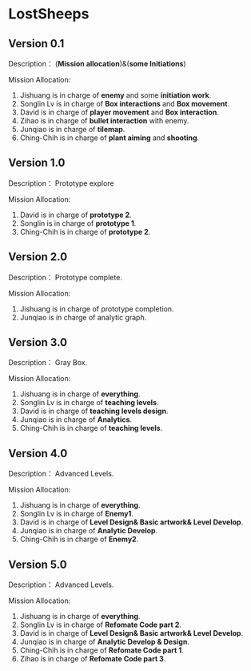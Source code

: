 # LostSheeps

## Version 0.1

Description： (**Mission allocation**)&(**some Initiations**)

Mission Allocation:	

1.  Jishuang is in charge of **enemy** and some **initiation work**.
2.  Songlin Lv is in charge of **Box interactions** and **Box movement**.
3.  David is in charge of **player movement** and **Box interaction**.
4.  Zihao is in charge of **bullet interaction** with enemy.
5.  Junqiao is in charge of **tilemap**. 
6. Ching-Chih is in charge of **plant aiming** and **shooting**.

## Version 1.0

Description： Prototype explore

Mission Allocation:	

1.  David is in charge of **prototype 2**.
2.  Songlin is in charge of **prototype 1**. 
3. Ching-Chih is in charge of **prototype 2**.

## Version 2.0

Description： Prototype complete.

Mission Allocation:	

1. Jishuang is in charge of prototype completion.
2. Junqiao is in charge of analytic graph.
## Version 3.0

Description： Gray Box.

Mission Allocation:	

1.  Jishuang is in charge of **everything**.
2.  Songlin Lv is in charge of **teaching levels**.
3.  David is in charge of **teaching levels design**.
4.  Junqiao is in charge of **Analytics**. 
5. Ching-Chih is in charge of **teaching levels**.
## Version 4.0

Description： Advanced Levels.

Mission Allocation:	

1.  Jishuang is in charge of **everything**.
2.  Songlin Lv is in charge of **Enemy1**.
3.  David is in charge of **Level Design& Basic artwork& Level Develop**.
4.  Junqiao is in charge of **Analytic Develop**. 
5. Ching-Chih is in charge of **Enemy2**.
## Version 5.0

Description： Advanced Levels.

Mission Allocation:	

1.  Jishuang is in charge of **everything**.
2.  Songlin Lv is in charge of **Refomate Code part 2**.
3.  David is in charge of **Level Design& Basic artwork& Level Develop**.
4.  Junqiao is in charge of **Analytic Develop & Design**. 
5. Ching-Chih is in charge of **Refomate Code part 1**.
6. Zihao is in charge of **Refomate Code part 3**.

